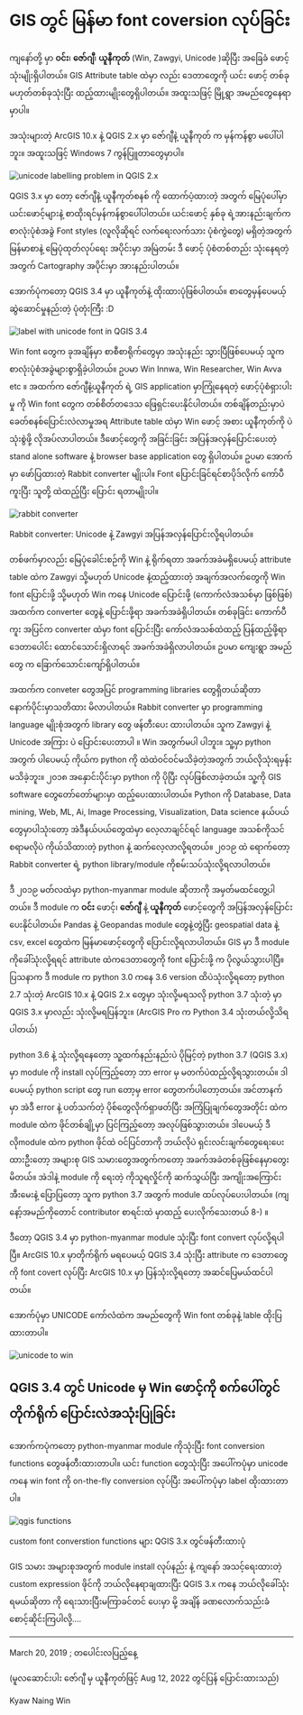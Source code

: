 # GIS တွင် မြန်မာ font coversion လုပ်ခြင်း #

ကျနော်တို့ မှာ **ဝင်း**၊ **ဇော်ဂျီ**၊ **ယူနီကုတ်** (Win, Zawgyi, Unicode )ဆိုပြီး အခြေခံ ဖောင့်သုံးမျိုးရှိပါတယ်။ GIS Attribute table ထဲမှာ လည်း ဒေတာတွေကို ယင်း ဖောင့် တစ်ခုမဟုတ်တစ်ခုသုံးပြီး ထည့်ထားမျိုးတွေရှိပါတယ်။ အထူးသဖြင့် မြို့ရွာ အမည်တွေနေရာမှာပါ။

 

အသုံးများတဲ့ ArcGIS 10.x နဲ့ QGIS 2.x မှာ ဇော်ဂျီနဲ့ ယူနီကုတ် က မှန်ကန်စွာ မပေါ်ပါဘူး။ အထူးသဖြင့် Windows 7 ကွန်ပြူတာတွေမှာပါ။


![unicode labelling problem in QGIS 2.x](images/img_01.jpg)

 

QGIS 3.x မှာ တော့ ဇော်ဂျီနဲ့ ယူနီကုတ်စနစ် ကို ထောက်ပံ့ထားတဲ့ အတွက် မြေပုံပေါ်မှာ ယင်းဖောင့်များနဲ့ စာထိုးရင်မှန်ကန်စွာပေါ်ပါတယ်။ ယင်းဖောင့် နှစ်ခု ရဲ့အားနည်းချက်က စာလုံးပုံစံအခွဲ Font styles (လူလိုဆိုရင် လက်ရေးလက်သား ပုံစံကွဲတွေ) မရှိတဲ့အတွက် မြန်မာစာနဲ့ မြေပုံထုတ်လုပ်ရေး အပိုင်းမှာ အမြဲတမ်း ဒီ ဖောင့် ပုံစံတစ်တည်း သုံးနေရတဲ့အတွက် Cartography အပိုင်းမှာ အားနည်းပါတယ်။ 

အောက်ပုံကတော့ QGIS 3.4 မှာ ယူနီကုတ်နဲ့ ထိုးထားပုံဖြစ်ပါတယ်။ စာတွေမှန်ပေမယ့် ဆွဲဆောင်မှုနည်းတဲ့ ပုံတုံးကြီး :D

![label with unicode font in QGIS 3.4](images/img_02.jpg)



Win font တွေက ခုအချိန်မှာ စာစီစာရိုက်တွေမှာ အသုံးနည်း သွားပြီဖြစ်ပေမယ့် သူက စာလုံးပုံစံအခွဲများစွာရှိခဲ့ပါတယ်။ ဥပမာ Win Innwa, Win Researcher, Win Avva etc ။ အထက်က ဇော်ဂျီနဲ့ယူနီကုတ် ရဲ့ GIS application မှာကြုံနေရတဲ့ ဖောင့်ပုံစံရှားပါးမှု ကို Win font တွေက တစ်စိတ်တဒေသ ဖြေရှင်းပေးနိုင်ပါတယ်။ တစ်ချိန်တည်းမှာပဲ ခေတ်စနစ်ပြောင်းလဲလာမှုအရ Attribute table ထဲမှာ Win ဖောင့် အစား ယူနီကုတ်ကို ပဲ သုံးစွဲဖို့ လိုအပ်လာပါတယ်။ ဒီဖောင့်တွေကို အခြင်းခြင်း အပြန်အလှန်ပြောင်းပေးတဲ့ stand alone software နဲ့ browser base application တွေ ရှိပါတယ်။ ဥပမာ အောက်မှာ ဖော်ပြထားတဲ့ Rabbit converter မျိုးပါ။ Font ပြောင်းခြင်ရင်စာပိုဒ်လိုက် ကော်ပီကူးပြီး သူတို့ ထဲထည့်ပြီး ပြောင်း ရတာမျိုးပါ။

 ![rabbit converter](images/img_03.jpg)
 
 Rabbit converter: Unicode နဲ့ Zawgyi အပြန်အလှန်ပြောင်းလို့ရပါတယ်။

တစ်ဖက်မှာလည်း မြေပုံခေါင်းစဉ်ကို Win နဲ့ ရိုက်ရတာ အခက်အခဲမရှိပေမယ့် attribute table ထဲက Zawgyi သို့မဟုတ် Unicode နဲ့ထည့်ထားတဲ့ အချက်အလက်တွေကို Win font ပြောင်းဖို့ သို့မဟုတ် Win ကနေ Unicode ပြောင်းဖို့ (ကောက်လံအသစ်မှာ ဖြစ်ဖြစ်) အထက်က converter တွေနဲ့ ပြောင်းဖို့ရာ အခက်အခဲရှိပါတယ်။ တစ်ခုခြင်း ကောက်ပီကူး အပြင်က converter ထဲမှာ font ပြောင်းပြီး ကော်လံအသစ်ထဲထည့် ပြန်ထည့်ဖို့ရာ ဒေတာပေါင်း ထောင်သောင်းရှိလာရင် အခက်အခဲရှိလာပါတယ်။ ဥပမာ ကျေးရွာ အမည်တွေ က ခြောက်သောင်းကျော်ရှိပါတယ်။

 

အထက်က conveter တွေအပြင် programming libraries တွေရှိတယ်ဆိုတာ နောက်ပိုင်းမှာသတိထား မိလာပါတယ်။ Rabbit converter မှာ programming language မျိုးစုံအတွက် library တွေ ဖန်တီးပေး ထားပါတယ်။ သူက Zawgyi နဲ့ Unicode အကြား ပဲ ပြောင်းပေးတာပါ ။ Win အတွက်မပါ ပါဘူး။ သူ့မှာ python အတွက် ပါပေမယ့် ကိုယ်က python ကို ထဲထဲဝင်ဝင်မသိခဲ့တဲ့အတွက် ဘယ်လိုသုံးရမှန်းမသိခဲ့ဘူး။ ၂၀၁၈ အနှောင်းပိုင်းမှာ python ကို ပိုပြီး လုပ်ဖြစ်လာခဲ့တယ်။ သူ့ကို GIS software တွေတော်တော်များမှာ ထည့်ပေးထားပါတယ်။ Python ကို Database, Data mining, Web, ML, Ai, Image Processing, Visualization, Data science နယ်ပယ်တွေမှာပါသုံးတော့ အဲဒီနယ်ပယ်တွေထဲမှာ လေ့လာချင်င်ရင် language အသစ်ကိုသင်စရာမလိုပဲ ကိုယ်သိထားတဲ့ python နဲ့ ဆက်လေ့လာလို့ရတယ်။ ၂၀၁၉ ထဲ ရောက်တော့ Rabbit converter ရဲ့ python library/module ကိုစမ်းသပ်သုံးလို့ရလာပါတယ်။

 

ဒီ ၂၀၁၉ မတ်လထဲမှာ python-myanmar module ဆိုတာကို အမှတ်မထင်တွေ့ပါတယ်။ ဒီ module က **ဝင်း** ဖောင့်၊ **ဇော်ဂျီ** နဲ့ **ယူနီကုတ်** ဖောင့်တွေကို အပြန်အလှန်ပြောင်းပေးနိုင်ပါတယ်။ Pandas နဲ့ Geopandas module တွေနဲ့တွဲပြီး geospatial data နဲ့ csv, excel တွေထဲက မြန်မာဖောင့်တွေကို ပြောင်းလို့ရလာပါတယ်။ GIS မှာ ဒီ module ကိုခေါ်သုံးလို့ရရင် attribute ထဲကဒေတာတွေကို font ပြောင်းဖို့ က ပိုလွယ်သွားပါပြီ။ ပြသနာက ဒီ module က python 3.0 ကနေ 3.6 version ထိပဲသုံးလို့ရတော့ python 2.7 သုံးတဲ့ ArcGIS 10.x နဲ့ QGIS 2.x တွေမှာ သုံးလို့မရသလို python 3.7 သုံးတဲ့ မှာ QGIS 3.x မှာလည်း သုံးလို့မရပြန်ဘူး။ (ArcGIS Pro က Python 3.4 သုံးတယ်လို့သိရပါတယ်)

 

python 3.6 နဲ့ သုံးလို့ရနေတော့ သူ့ထက်နည်းနည်းပဲ ပိုမြင့်တဲ့ python 3.7 (QGIS 3.x) မှာ module ကို install လုပ်ကြည့်တော့ ဘာ error မှ မတက်ပဲထည့်လို့ရသွားတယ်။ ဒါပေမယ့် python script တွေ run တော့မှ error တွေတက်ပါတော့တယ်။ အင်တာနက် မှာ အဲဒီ error နဲ့ ပတ်သက်တဲ့ ပိုစ်တွေလိုက်ရှာဖတ်ပြီး အကြံပြုချက်တွေအတိုင်း ထဲက module ထဲက  ဖိုင်တစ်ချို့မှာ ပြင်ကြည့်တော့ အလုပ်ဖြစ်သွားတယ်။ ဒါပေမယ့် ဒီလိုmodule ထဲက python ဖိုင်ထဲ ဝင်ပြင်တာကို ဘယ်လိုပဲ ရှင်းလင်းချက်တွေရေးပေး ထားဦးတော့ အများစု GIS သမားတွေအတွက်ကတော့ အခက်အခဲတစ်ခုဖြစ်နေမှာတွေးမိတယ်။ အဲဒါနဲ့ module ကို ရေးတဲ့ ကိုသူရလှိုင်ကို ဆက်သွယ်ပြီး အကျိုးအကြောင်း အီးမေးနဲ့ ပြောပြတော့ သူက python 3.7 အတွက် module ထပ်လုပ်ပေးပါတယ်။ (ကျနော့်အမည်ကိုတောင် contributor စာရင်းထဲ မှာထည့် ပေးလိုက်သေးတယ် 8-) ။

 

ဒီတော့ QGIS 3.4 မှာ python-myanmar module သုံးပြီး font convert လုပ်လို့ရပါပြီ။ ArcGIS 10.x မှာတိုက်ရိုက် မရပေမယ့် QGIS 3.4 သုံးပြီး attribute က ဒေတာတွေကို font covert လုပ်ပြီး ArcGIS 10.x မှာ ပြန်သုံးလို့ရတော့ အဆင်ပြေမယ်ထင်ပါတယ်။ 

အောက်ပုံမှာ UNICODE ကော်လံထဲက အမည်တွေကို Win font တစ်ခုနဲ့ lable ထိုးပြထားတာပါ။


![unicode to win](images/img_04.jpg)


## QGIS 3.4 တွင် Unicode မှ Win ဖောင့်ကို စက်ပေါ်တွင် တိုက်ရိုက် ပြောင်းလဲအသုံးပြုခြင်း ## 

အောက်ကပုံကတော့ python-myanmar module ကိုသုံးပြီး font conversion functions တွေဖန်တီးထားတာပါ။ ယင်း function တွေသုံးပြီး အပေါ်ကပုံမှာ unicode ကနေ win font ကို on-the-fly conversion လုပ်ပြီး အပေါ်ကပုံမှာ label  ထိုးထားတာပါ။ 

![qgis functions](images/img_05.jpg)
 
custom font converstion functions များ QGIS 3.x တွင်ဖန်တီးထားပုံ
 

GIS သမား အများစုအတွက် module install လုပ်နည်း နဲ့ ကျနော် အသင့်ရေးထားတဲ့ custom expression ဖိုင်ကို ဘယ်လိုနေရာချထားပြီး QGIS 3.x ကနေ ဘယ်လိုခေါ်သုံးရမယ်ဆိုတာ ကို ရေးသားပြီးမကြာခင်တင် ပေးမှာ မို့ အချိန် ခဏလောက်သည်းခံစောင့်ဆိုင်းကြပါလို့….

 

-------------------------------------------------

 

March 20, 2019 ; တပေါင်းလပြည့်နေ့

(မူလဆောင်းပါး ဇော်ဂျီ မှ ယူနီကုတ်ဖြင့် Aug 12, 2022 တွင်ပြန် ပြောင်းထားသည်)
 

Kyaw Naing Win
